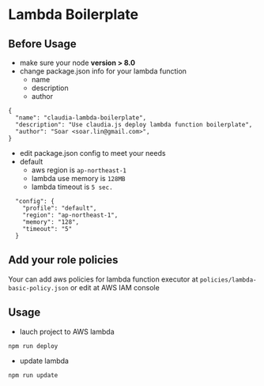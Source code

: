 # Lambda Boilerplate

## Before Usage

* make sure your node **version > 8.0**
* change package.json info for your lambda function
  * name
  * description
  * author

```
{
  "name": "claudia-lambda-boilerplate",
  "description": "Use claudia.js deploy lambda function boilerplate",
  "author": "Soar <soar.lin@gmail.com>",
}
```

* edit package.json config to meet your needs
* default
  * aws region is `ap-northeast-1`
  * lambda use memory is `128MB`
  * lambda timeout is `5 sec.`

```
  "config": {
    "profile": "default",
    "region": "ap-northeast-1",
    "memory": "128",
    "timeout": "5"
  }
```

## Add your role policies

Your can add aws policies for lambda function executor at `policies/lambda-basic-policy.json` or edit at AWS IAM console

## Usage

* lauch project to AWS lambda

```
npm run deploy
```

* update lambda

```
npm run update
```